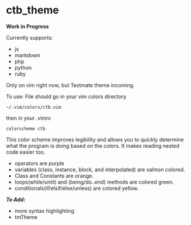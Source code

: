 ctb_theme
=========

**Work in Progress**

Currently supports:
- js
- markdown
- php
- python
- ruby

Only on vim right now, but Textmate theme incoming.

To use:
File should go in your vim colors directory
```
~/.vim/colors/ctb.vim
```
then in your .vimrc
```
colorscheme ctb
```

This color scheme improves legibility and allows you to quickly determine what the program is doing based on the colors.
It makes reading nested code easier too.

- operators are purple
- variables (class, instance, block, and interpolated) are salmon colored.
- Class and Constants are orange.
- loops(while/until) and (being/do..end) methods are colored green.
- conditionals(if/elsif/else/unless) are colored yellow.

***To Add:***
- more syntax highlighting
- tmTheme
